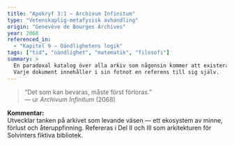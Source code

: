 ```yaml
---
title: "Apokryf 3:1 – Archivum Infinitum"
type: "Vetenskaplig-metafysisk avhandling"
origin: "Genevève de Bourges Archives"
year: 2068
referenced_in:
  - "Kapitel 9 – Oändlighetens logik"
tags: ["tid", "oändlighet", "matematik", "filosofi"]
summary: >
  En paradoxal katalog över alla arkiv som någonsin kommer att existera.
  Varje dokument innehåller i sin fotnot en referens till sig själv.
---
```

> “Det som kan bevaras, måste först förloras.”  
> — ur *Archivum Infinitum* (2068)

**Kommentar:**  
Utvecklar tanken på arkivet som levande väsen — ett ekosystem av minne, 
förlust och återuppfinning. Refereras i Del II och III som arkitekturen 
för Solvinters fiktiva bibliotek.
